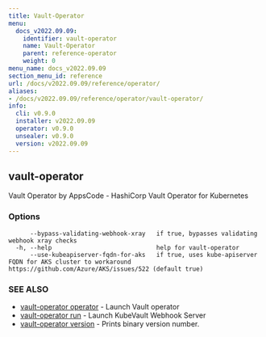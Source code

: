 ```yaml
---
title: Vault-Operator
menu:
  docs_v2022.09.09:
    identifier: vault-operator
    name: Vault-Operator
    parent: reference-operator
    weight: 0
menu_name: docs_v2022.09.09
section_menu_id: reference
url: /docs/v2022.09.09/reference/operator/
aliases:
- /docs/v2022.09.09/reference/operator/vault-operator/
info:
  cli: v0.9.0
  installer: v2022.09.09
  operator: v0.9.0
  unsealer: v0.9.0
  version: v2022.09.09
---
```


## vault-operator

Vault Operator by AppsCode - HashiCorp Vault Operator for Kubernetes

### Options

```
      --bypass-validating-webhook-xray   if true, bypasses validating webhook xray checks
  -h, --help                             help for vault-operator
      --use-kubeapiserver-fqdn-for-aks   if true, uses kube-apiserver FQDN for AKS cluster to workaround https://github.com/Azure/AKS/issues/522 (default true)
```

### SEE ALSO

* [vault-operator operator](/docs/v2022.09.09/reference/operator/vault-operator_operator)	 - Launch Vault operator
* [vault-operator run](/docs/v2022.09.09/reference/operator/vault-operator_run)	 - Launch KubeVault Webhook Server
* [vault-operator version](/docs/v2022.09.09/reference/operator/vault-operator_version)	 - Prints binary version number.

